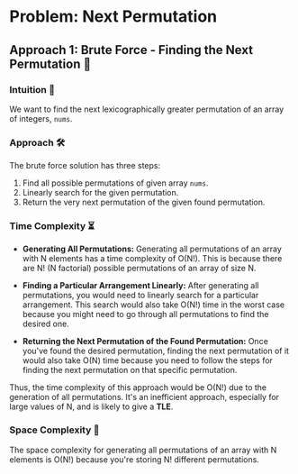 # Problem: Next Permutation

## Approach 1: Brute Force - Finding the Next Permutation 🧐

### Intuition 🤔
We want to find the next lexicographically greater permutation of an array of integers, `nums`.

### Approach 🛠️
The brute force solution has three steps:
1. Find all possible permutations of given array `nums`.
2. Linearly search for the given permutation.
3. Return the very next permutation of the given found permutation.

### Time Complexity ⏳
- **Generating All Permutations:** Generating all permutations of an array with N elements has a time complexity of O(N!). This is because there are N! (N factorial) possible permutations of an array of size N.

- **Finding a Particular Arrangement Linearly:** After generating all permutations, you would need to linearly search for a particular arrangement. This search would also take O(N!) time in the worst case because you might need to go through all permutations to find the desired one.

- **Returning the Next Permutation of the Found Permutation:** Once you've found the desired permutation, finding the next permutation of it would also take O(N) time because you need to follow the steps for finding the next permutation on that specific permutation.

Thus, the time complexity of this approach would be O(N!) due to the generation of all permutations. It's an inefficient approach, especially for large values of N, and is likely to give a **TLE**.

### Space Complexity 🚀
The space complexity for generating all permutations of an array with N elements is O(N!) because you're storing N! different permutations.


